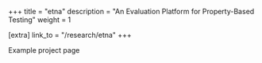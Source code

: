 +++
title = "etna"
description = "An Evaluation Platform for Property-Based Testing"
weight = 1

[extra]
link_to = "/research/etna"
+++

Example project page